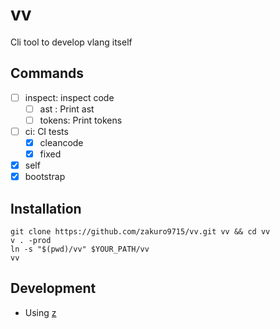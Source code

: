 # vv

Cli tool to develop vlang itself

## Commands

- [ ] inspect: inspect code
    - [ ] ast   : Print ast
    - [ ] tokens: Print tokens
- [ ] ci: CI tests
    - [x] cleancode
    - [x] fixed
- [x] self
- [x] bootstrap

## Installation

```
git clone https://github.com/zakuro9715/vv.git vv && cd vv
v . -prod
ln -s "$(pwd)/vv" $YOUR_PATH/vv
vv
```

## Development

- Using [z](https://github.com/zakuro9715/z)
